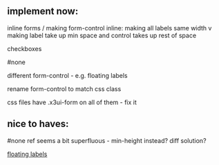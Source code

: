 ## implement now:

inline forms / making form-control inline:
  making all labels same width v making label take up min space
  and control takes up rest of space

checkboxes

#none

different form-control - e.g. floating labels

rename form-control to match css class

css files have .x3ui-form on all of them - fix it

## nice to haves:

#none ref seems a bit superfluous - min-height instead? diff solution?

[floating labels](https://getbootstrap.com/docs/5.0/forms/floating-labels)


